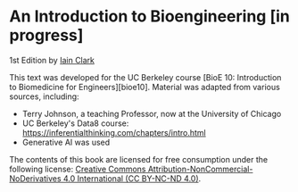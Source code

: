 # An Introduction to Bioengineering [in progress]

1st Edition by [Iain Clark](https://bioeng.berkeley.edu/faculty/iain-clark)

This text was developed for the UC Berkeley course [BioE 10: Introduction to Biomedicine for Engineers][bioe10]. Material was adapted from various sources, including: 

 - Terry Johnson, a teaching Professor, now at the University of Chicago 
 - UC Berkeley's Data8 course: https://inferentialthinking.com/chapters/intro.html
 - Generative AI was used 

The contents of this book are licensed for free consumption under the following license:
[Creative Commons Attribution-NonCommercial-NoDerivatives 4.0 International (CC BY-NC-ND 4.0)](https://creativecommons.org/licenses/by-nc-nd/4.0/).
